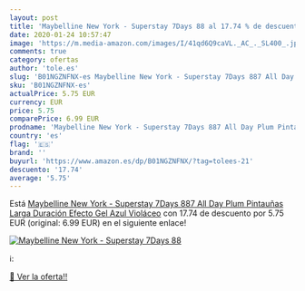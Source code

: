 ```yaml
---
layout: post
title: 'Maybelline New York - Superstay 7Days 88 al 17.74 % de descuento'
date: 2020-01-24 10:57:47
image: 'https://m.media-amazon.com/images/I/41qd6Q9caVL._AC_._SL400_.jpg'
comments: true
category: ofertas
author: 'tole.es'
slug: 'B01NGZNFNX-es Maybelline New York - Superstay 7Days 887 All Day Plum...'
sku: 'B01NGZNFNX-es'
actualPrice: 5.75 EUR
currency: EUR
price: 5.75
comparePrice: 6.99 EUR
prodname: 'Maybelline New York - Superstay 7Days 887 All Day Plum Pintauñas Larga Duración Efecto Gel  Azul Violáceo'
country: 'es'
flag: '🇪🇸'
brand: ''
buyurl: 'https://www.amazon.es/dp/B01NGZNFNX/?tag=tolees-21'
descuento: '17.74'
average: '5.75'
---
```


Está [Maybelline New York - Superstay 7Days 887 All Day Plum Pintauñas Larga Duración Efecto Gel  Azul Violáceo](https://www.amazon.es/dp/B01NGZNFNX/?tag=tolees-21) con 17.74 de descuento por 5.75 EUR (original: 6.99 EUR) en el siguiente enlace!

[![Maybelline New York - Superstay 7Days 88](https://m.media-amazon.com/images/I/41qd6Q9caVL._AC_._SL400_.jpg)](https://www.amazon.es/dp/B01NGZNFNX/?tag=tolees-21)

ℹ️:


[🛒 Ver la oferta!!](https://www.amazon.es/dp/B01NGZNFNX/?tag=tolees-21)
